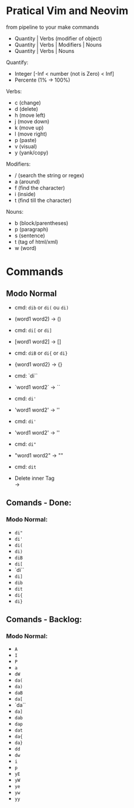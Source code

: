 # Pratical Vim and Neovim

from pipeline to your make commands
- Quantity | Verbs (modifier of object)
- Quantity | Verbs | Modifiers | Nouns
- Quantity | Verbs | Nouns

Quantify:
 - Integer [-Inf < number (not is Zero) < Inf]
 - Percente (1% -> 100%)

Verbs:
 - c (change)
 - d (delete)
 - h (move left)
 - j (move down)
 - k (move up)
 - l (move right)
 - p (paste)
 - v (visual)
 - y (yank/copy)

Modifiers:
 - / (search the string or regex)
 - a (around)
 - f (find the character)
 - i (inside)
 - t (find till the character)

Nouns:
 - b (block/parentheses)
 - p (paragraph)
 - s (sentence)
 - t (tag of html/xml)
 - w (word)

# Commands

## Modo Normal

* cmd: `dib` or `di(` ou `di)`
 - (word1 word2) -> ()

* cmd: `di[` or `di]`
 - [word1 word2] -> []

* cmd: `diB` or `di{` or `di}`
 - {word1 word2} -> {}

* cmd: `di\``
 - \`word1 word2\` -> \`\`

* cmd: `di'`
 - 'word1 word2' -> ''

* cmd: `di'`
 - 'word1 word2' -> ''

* cmd: `di"`
 - "word1 word2" -> ""

* cmd: `dit`
 - <div>Delete inner Tag</div> -> <div></div>


## Comands - Done:

### Modo Normal:

 - `di"`
 - `di'`
 - `di(`
 - `di)`
 - `diB`
 - `di[`
 - `di\``
 - `di]`
 - `dib`
 - `dit`
 - `di{`
 - `di}`


## Comands - Backlog:

### Modo Normal:
 - `A`
 - `I`
 - `P`
 - `a`
 - `dW`
 - `da(`
 - `da)`
 - `daB`
 - `da[`
 - `da\``
 - `da]`
 - `dab`
 - `dap`
 - `dat`
 - `da{`
 - `da}`
 - `dd`
 - `dw`
 - `i`
 - `p`
 - `yE`
 - `yW`
 - `ye`
 - `yw`
 - `yy`
